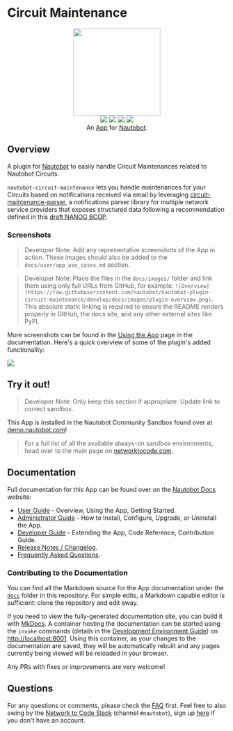 # Circuit Maintenance

<p align="center">
  <img src="https://raw.githubusercontent.com/nautobot/nautobot-plugin-circuit-maintenance/develop/docs/images/icon-nautobot-circuit-maintenance.png" class="logo" height="200px">
  <br>
  <a href="https://github.com/nautobot/nautobot-plugin-circuit-maintenance/actions"><img src="https://github.com/nautobot/nautobot-plugin-circuit-maintenance/actions/workflows/ci.yml/badge.svg?branch=main"></a>
  <a href="https://docs.nautobot.com/projects/circuit-maintenance/en/latest"><img src="https://readthedocs.org/projects/nautobot-plugin-circuit-maintenance/badge/"></a>
  <a href="https://pypi.org/project/nautobot-circuit-maintenance/"><img src="https://img.shields.io/pypi/v/nautobot-circuit-maintenance"></a>
  <a href="https://pypi.org/project/nautobot-circuit-maintenance/"><img src="https://img.shields.io/pypi/dm/nautobot-circuit-maintenance"></a>
  <br>
  An <a href="https://www.networktocode.com/nautobot/apps/">App</a> for <a href="https://nautobot.com/">Nautobot</a>.
</p>

## Overview

A plugin for [Nautobot](https://github.com/nautobot/nautobot) to easily handle Circuit Maintenances related to Nautobot Circuits.

`nautobot-circuit-maintenance` lets you handle maintenances for your Circuits based on notifications received via email by leveraging [circuit-maintenance-parser](https://github.com/networktocode/circuit-maintenance-parser), a notifications parser library for multiple network service providers that exposes structured data following a recommendation defined in this [draft NANOG BCOP](https://github.com/jda/maintnote-std/blob/master/standard.md).

### Screenshots

> Developer Note: Add any representative screenshots of the App in action. These images should also be added to the `docs/user/app_use_cases.md` section.

> Developer Note: Place the files in the `docs/images/` folder and link them using only full URLs from GitHub, for example: `![Overview](https://raw.githubusercontent.com/nautobot/nautobot-plugin-circuit-maintenance/develop/docs/images/plugin-overview.png)`. This absolute static linking is required to ensure the README renders properly in GitHub, the docs site, and any other external sites like PyPI.

More screenshots can be found in the [Using the App](https://docs.nautobot.com/projects/circuit-maintenance/en/latest/user/app_use_cases/) page in the documentation. Here's a quick overview of some of the plugin's added functionality:

![](https://raw.githubusercontent.com/nautobot/nautobot-plugin-circuit-maintenance/develop/docs/images/circuit_maintenance.png)

## Try it out!

> Developer Note: Only keep this section if appropriate. Update link to correct sandbox.

This App is installed in the Nautobot Community Sandbox found over at [demo.nautobot.com](https://demo.nautobot.com/)!

> For a full list of all the available always-on sandbox environments, head over to the main page on [networktocode.com](https://www.networktocode.com/nautobot/sandbox-environments/).

## Documentation

Full documentation for this App can be found over on the [Nautobot Docs](https://docs.nautobot.com) website:

- [User Guide](https://docs.nautobot.com/projects/circuit-maintenance/en/latest/user/app_overview/) - Overview, Using the App, Getting Started.
- [Administrator Guide](https://docs.nautobot.com/projects/circuit-maintenance/en/latest/admin/install/) - How to Install, Configure, Upgrade, or Uninstall the App.
- [Developer Guide](https://docs.nautobot.com/projects/circuit-maintenance/en/latest/dev/contributing/) - Extending the App, Code Reference, Contribution Guide.
- [Release Notes / Changelog](https://docs.nautobot.com/projects/circuit-maintenance/en/latest/admin/release_notes/).
- [Frequently Asked Questions](https://docs.nautobot.com/projects/circuit-maintenance/en/latest/user/faq/).

### Contributing to the Documentation

You can find all the Markdown source for the App documentation under the [`docs`](https://github.com/nautobot/nautobot-plugin-circuit-maintenance/tree/develop/docs) folder in this repository. For simple edits, a Markdown capable editor is sufficient: clone the repository and edit away.

If you need to view the fully-generated documentation site, you can build it with [MkDocs](https://www.mkdocs.org/). A container hosting the documentation can be started using the `invoke` commands (details in the [Development Environment Guide](https://docs.nautobot.com/projects/circuit-maintenance/en/latest/dev/dev_environment/#docker-development-environment)) on [http://localhost:8001](http://localhost:8001). Using this container, as your changes to the documentation are saved, they will be automatically rebuilt and any pages currently being viewed will be reloaded in your browser.

Any PRs with fixes or improvements are very welcome!

## Questions

For any questions or comments, please check the [FAQ](https://docs.nautobot.com/projects/circuit-maintenance/en/latest/user/faq/) first. Feel free to also swing by the [Network to Code Slack](https://networktocode.slack.com/) (channel `#nautobot`), sign up [here](http://slack.networktocode.com/) if you don't have an account.
